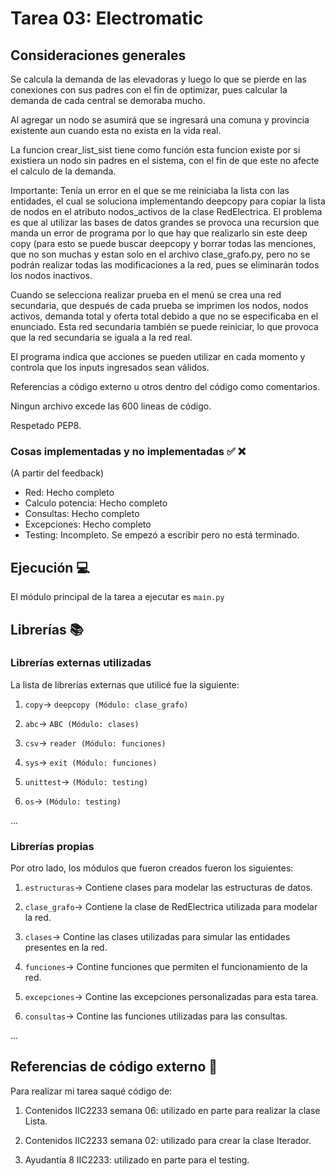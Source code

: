 # Tarea 03: Electromatic

## Consideraciones generales 

Se calcula la demanda de las elevadoras y luego lo que se pierde en las conexiones con sus padres con el fin de optimizar, pues calcular la demanda de cada central se demoraba mucho.

Al agregar un nodo se asumirá que se ingresará una comuna y provincia existente aun cuando esta no exista en la vida real.

La funcion crear_list_sist tiene como función esta funcion existe por si existiera un nodo sin padres en el sistema, con el fin de que este no afecte el calculo de la demanda.

Importante: Tenía un error en el que se me reiniciaba la lista con las entidades, el cual se soluciona implementando deepcopy para copiar la lista de nodos en el atributo nodos_activos de la clase RedElectrica. El problema es que al utilizar las bases de datos grandes se provoca una recursion que manda un error de programa por lo que hay que realizarlo sin este deep copy (para esto se puede buscar deepcopy y borrar todas las menciones, que no son muchas y estan solo en el archivo clase_grafo.py, pero no se podrán realizar todas las modificaciones a la red, pues se eliminarán todos los nodos inactivos.

Cuando se selecciona realizar prueba en el menú se crea una red secundaria, que después de cada prueba se imprimen los nodos, nodos activos, demanda total y oferta total debido a que no se especificaba en el enunciado. Esta red secundaria también se puede reiniciar, lo que provoca que la red secundaria se iguala a la red real.

El programa indica que acciones se pueden utilizar en cada momento y controla que los inputs ingresados sean válidos.

Referencias a código externo u otros dentro del código como comentarios.

Ningun archivo excede las 600 lineas de código.

Respetado PEP8.


### Cosas implementadas y no implementadas :white_check_mark: :x:

(A partir del feedback)

* Red: Hecho completo
* Calculo potencia: Hecho completo
* Consultas: Hecho completo
* Excepciones: Hecho completo
* Testing: Incompleto. Se empezó a escribir pero no está terminado.

## Ejecución :computer:
El módulo principal de la tarea a ejecutar es  ```main.py```


## Librerías :books:
### Librerías externas utilizadas
La lista de librerías externas que utilicé fue la siguiente:

1. ```copy```-> ```deepcopy (Módulo: clase_grafo)```

2. ```abc```-> ```ABC (Módulo: clases)```

3. ```csv```-> ```reader (Módulo: funciones)```

4. ```sys```-> ```exit (Módulo: funciones)```

5. ```unittest```-> ```(Módulo: testing)```

6. ```os```-> ```(Módulo: testing)```

...

### Librerías propias
Por otro lado, los módulos que fueron creados fueron los siguientes:

1. ```estructuras```-> Contiene clases para modelar las estructuras de datos.

2. ```clase_grafo```-> Contiene la clase de RedElectrica utilizada para modelar la red.

3. ```clases```-> Contine las clases utilizadas para simular las entidades presentes en la red.

4. ```funciones```-> Contine funciones que permiten el funcionamiento de la red.

5. ```excepciones```-> Contine las excepciones personalizadas para esta tarea.

6. ```consultas```-> Contine las funciones utilizadas para las consultas.

...

## Referencias de código externo :book:

Para realizar mi tarea saqué código de:
1. Contenidos IIC2233 semana 06: utilizado en parte para realizar la clase Lista.

2. Contenidos IIC2233 semana 02: utilizado para crear la clase Iterador.

3. Ayudantía 8 IIC2233: utilizado en parte para el testing.

